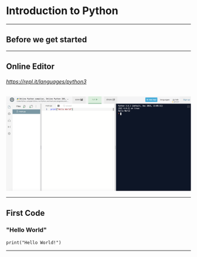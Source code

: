 # Introduction to Python

---
## Before we get started

---
## Online Editor
###### https://repl.it/languages/python3
![](assets/img/replit.png)

---
## First Code
### "Hello World"
```
print("Hello World!")
```

---
